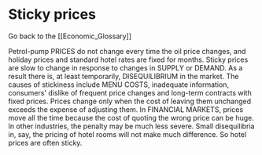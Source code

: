 # Sticky prices

Go back to the [[Economic_Glossary]]


Petrol-pump PRICES do not change every time the oil price changes, and holiday prices and standard hotel rates are fixed for months. Sticky prices are slow to change in response to changes in SUPPLY or DEMAND. As a result there is, at least temporarily, DISEQUILIBRIUM in the market. The causes of stickiness include MENU COSTS, inadequate information, consumers' dislike of frequent price changes and long-term contracts with fixed prices. Prices change only when the cost of leaving them unchanged exceeds the expense of adjusting them. In FINANCIAL MARKETS, prices move all the time because the cost of quoting the wrong price can be huge. In other industries, the penalty may be much less severe. Small disequilibria in, say, the pricing of hotel rooms will not make much difference. So hotel prices are often sticky.


